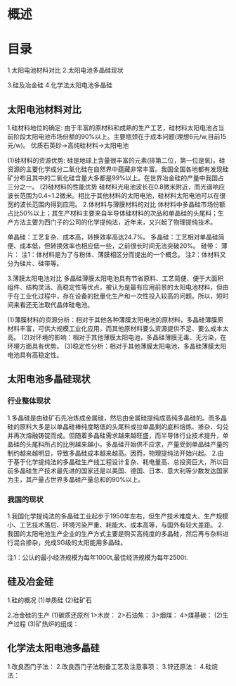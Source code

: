 # 概述
# 目录
1.太阳电池材料对比
2.太阳电池多晶硅现状

3.硅及冶金硅
4.化学法太阳电池多晶硅

## 太阳电池材料对比
1.硅材料地位的确定: 由于丰富的原材料和成熟的生产工艺，硅材料太阳电池占当前阶段太阳电池市场份额的90%以上。主要瓶颈在于成本问题(理想6元/w,目前15元/w)。
优质石英砂->高纯硅材料->太阳电池

(1)硅材料的资源优势:
  硅是地球上含量很丰富的元素(排第二位，第一位是氧)。硅资源的主要化学成分二氧化硅在自然界中蕴藏非常丰富。我国全国各地都有发现硅矿分布且其中的二氧化硅含量大多都是99%以上。在世界冶金硅的产量中我国占三分之一。
(2)硅材料的性能优势
  硅材料光电池波长在0.8微米附近，而光谱响应波长范围为0.4~1.2微米。相比于其他材料的太阳电池，硅材料太阳电池可以在很宽的波长范围内得到应用。
2.体材料与薄膜材料的对比
体材料中多晶硅市场份额占比50%以上；其生产材料主要来自半导体硅材料的次品和单晶硅的头尾料；生产方法主要为西门子的公司的化学提纯法，近年来，又兴起了物理提纯技术。

单晶硅：工艺复杂、成本高，转换效率高达24.7%。
多晶硅：工艺相对单晶硅简便、成本低，但转换效率也相应低一些，之前很长时间无法突破20%。
硅带：
薄片：
注1：体材料是为了与粉体、薄膜相区分而提出的一个概念。
注2：体材料又分为硅片、硅带等。

3.薄膜太阳电池对比
多晶硅薄膜太阳电池具有节省原料、工艺简便、便于大面积组件、结构灵活、高稳定性等优点，被认为是最有应用前景的太阳电池材料，但由于在工业化过程中，存在设备的批量化生产和一次性投入较高的问题。所以，短时间来看还无法取代晶体硅电池。

(1)薄膜材料的资源分析：相对于其他各种薄膜太阳电池的原材料，多晶硅薄膜原材料丰富，可供大规模工业化应用，而其他原材料要么资源提供不足、要么成本太高。
(2)对环境的影响：相对于其他薄膜太阳电池，多晶硅薄膜无毒、无污染，在环境方面具有优势。
(3)稳定性分析：相对于其他薄膜太阳电池，多晶硅薄膜太阳电池具有高稳定性。


## 太阳电池多晶硅现状
### 行业整体现状
1.多晶硅是由硅矿石先冶炼成金属硅，然后由金属硅提纯成高纯多晶硅的。而多晶硅的原料大多是以单晶硅棒纯度略低的头尾料或拉单晶剩的底料熔炼、掺杂、勾兑并再次熔融铸锭而成。但随着多晶硅需求越来越旺盛，而半导体行业技术提升，单晶硅的头尾料所占的比例越来越小，多晶硅开始供不应求，产量受到单晶硅产量的制约越来越明显，导致多晶硅成本越来越高。因而，物理提纯法开始兴起。
2.由于基于化学提纯法的多晶硅生产线工程设计复杂、耗电量高、总投资巨大，所以目前多晶硅生产技术最先进的国家还是以美国、德国、日本、意大利等少数发达国家为主，其产量占世界多晶硅产量总和的90%以上。

### 我国的现状
1.我国化学提纯法的多晶硅工业起步于1950年左右，但生产技术难度大、生产规模小、工艺技术落后、环境污染严重、耗能大、成本高等，与国外有较大差距。
2.我国的太阳电池生产企业的生产方式主要是购买高纯度的多晶硅，然后再与杂料进行混合掺杂，兑成SG级的太阳能用多晶硅。

注1：公认的最小经济规模为每年1000t,最佳经济规模为每年2500t.

## 硅及冶金硅
1.硅的概况
  (1)单质硅
  (2)硅矿石

2.冶金硅的生产
  (1)碳质还原剂
    1>木炭：
    2>石油焦：
    3>烟煤：
    4>煤基碳：
  (2)生产过程
  (3)矿热炉的组成：
## 化学法太阳电池多晶硅
  1.改良西门子法：
  2.改良西门子法制备工艺及注意事项：
  3.锌还原法：
  4.硅烷法：
  